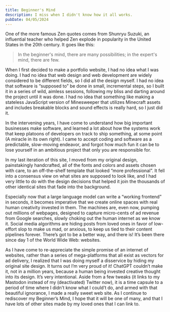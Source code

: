 ```yaml
---
title: Beginner's Mind
description: I miss when I didn't know how it all works.
pubDate: 04/05/2024
---
```


One of the more famous Zen quotes comes from Shunryu Suzuki, an influential teacher who helped Zen explode in popularity in the United States in the 20th century. It goes like this:

> In the beginner's mind, there are many possibilities; in the expert's mind, there are few.

When I first decided to make a portfolio website, I had no idea what I was doing. I had no idea that web design and web development are widely considered to be different fields, so I did all the design myself. I had no idea that software is “supposed to” be done in small, incremental steps, so I built it in a series of wild, aimless sessions, following my bliss and darting around the project until it was done. I had no idea that something like making a stateless JavaScript version of Minesweeper that utilizes Minecraft assets and includes breakable blocks and sound effects is really hard, so I just did it.

In the intervening years, I have come to understand how big important businesses make software, and learned a lot about how the systems work that keep platoons of developers on track to ship something, at some point (A miracle in its own right). I came to accept coding and software as a predictable, slow-moving endeavor, and forgot how much fun it can be to lose yourself in an ambitious project that only you are responsible for.

In my last iteration of this site, I moved from my original design, painstakingly handcrafted, all of the fonts and colors and assets chosen with care, to an off-the-shelf template that looked “more professional”. It fell into a consensus view on what sites are supposed to look like, and I had very little to do with the design decisions that helped it join the thousands of other identical sites that fade into the background.

Especially now that a large language model can write a “working frontend” in seconds, it becomes imperative that we create online spaces with real human creativity invested in them. The machines are, even now, pumping out millions of webpages, designed to capture micro-cents of ad revenue from Google searches, slowly choking out the human internet as we know it. Social media algorithms are hiding posts from loved ones in favor of low-effort slop to make us mad, or anxious, to keep us tied to their content pipelines forever. There’s got to be a better way, and there is! It’s been there since day 1 of the World Wide Web: websites.

As I have come to re-appreciate the simple promise of an internet of websites, rather than a series of mega-platforms that all exist as vectors for ad delivery, I realized that I was doing myself a disservice by hiding my original site design. It turns out I’m very proud of it! ChatGPT couldn’t make it, not in a million years, because a human being invested creative thought into its design. It’s very intentional. Aside from a few tweaks (it links to my Mastodon instead of my (deactivated) Twitter now), it is a time capsule to a period of time where I didn’t know what I could’t do, and armed with that beautiful ignorance, I made a really sweet web site. As I continue to rediscover my Beginner’s Mind, I hope that it will be one of many, and that I have lots of other sites made by my loved ones that I can link to.
